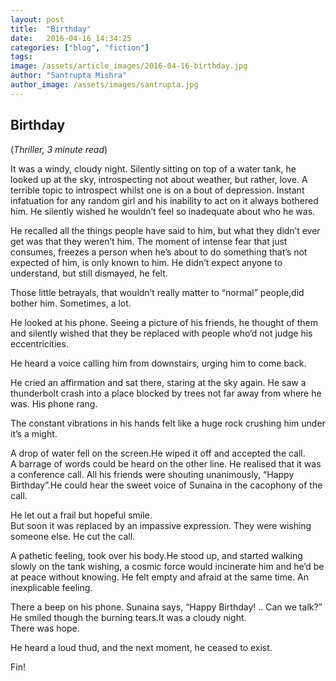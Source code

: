 ```yaml
---
layout: post
title:  "Birthday"
date:   2016-04-16 14:34:25
categories: ["blog", "fiction"]
tags: 
image: /assets/article_images/2016-04-16-birthday.jpg
author: "Santrupta Mishra"
author_image: /assets/images/santrupta.jpg
---
```

<h2>Birthday</h2>
(<i>Thriller, 3 minute read</i>)
<p>It was a windy, cloudy night. Silently sitting on top of a water tank, he looked up at the sky, introspecting not about weather, but rather, love. A terrible topic to introspect whilst one is on a bout of depression. Instant infatuation for any random girl and his inability to act on it always bothered him. 
He silently wished he wouldn’t feel so inadequate about who he was. </p>
<p>He recalled all the things people have said to him, but what they didn’t ever get was that they weren’t him.
The moment of intense fear that just consumes, freezes a person when he’s about to do something that’s not expected of him, is only known to him. He didn’t expect anyone to understand, but still dismayed, he felt. </p>
<p>Those little betrayals, that wouldn’t really matter to “normal” people,did bother him. Sometimes, a lot.</p>
<p>He looked at his phone. Seeing a picture of his friends, he thought of them and silently wished that they be replaced with people who’d not judge his eccentricities.</p>
<p>He heard a voice calling him from downstairs, urging him to come back.</p> 
<p>He cried an affirmation and sat there, staring at the sky again. He saw a thunderbolt crash into a place blocked by trees not far away from where he was.
His phone rang. </p>
<p>The constant vibrations in his hands felt like a huge rock crushing him under it’s a might.</p>
<p>A drop of water fell on the screen.He wiped it off and accepted the call.<br>
A barrage of words could be heard on the other line. He realised that it was a conference call. All his friends were shouting unanimously, “Happy Birthday”.He could hear the sweet voice of Sunaina in the cacophony of the call. </p>
<p>He let out a frail but hopeful smile.<br>
But soon it was replaced by an impassive expression. They were wishing someone else. He cut the call.</p>
<p>A pathetic feeling, took over his body.He stood up, and started walking slowly on the tank wishing, a cosmic force would incinerate him and he’d be at peace without knowing. He felt empty and afraid at the same time. An inexplicable feeling.</p>
<p>There a beep on his phone. Sunaina says, “Happy Birthday! .. Can we talk?”<br>
He smiled though the burning tears.It was a cloudy night. <br>
There was hope.<br>
<p>He heard a loud thud, and the next moment, he ceased to exist. </p>
<p>Fin!</p>

